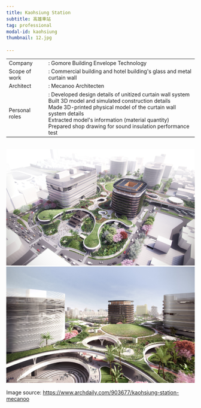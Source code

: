 ```yaml
---
title: Kaohsiung Station
subtitle: 高雄車站
tag: professional
modal-id: kaohsiung
thumbnail: 12.jpg

---
```

<table class="table__professional">
    <tbody>
        <tr>
            <td>
                Company&nbsp;&nbsp;&nbsp;
            </td>
            <td>
                : Gomore Building Envelope Technology
            </td>
        </tr>
        <tr>
            <td>
                Scope of work
            </td>
            <td>
                : Commercial building and hotel building's glass and metal curtain wall
            </td>
        </tr>
        <tr>
            <td>
                Architect
            </td>
            <td>
                : Mecanoo Architecten
            </td>
        </tr>
        <tr>
            <td>
                Personal roles
            </td>
            <td>
                : Developed design details of unitized curtain wall system <br>
                Built 3D model and simulated construction details <br>
                Made 3D-printed physical model of the curtain wall system details <br>
                Extracted model's information (material quantity) <br>
                Prepared shop drawing for sound insulation performance test
            </td>
        </tr>
    </tbody>
</table>
<br>

<img src="images/portfolio/12/12A.jpg" class="img-responsive img-centered" alt="Kaohsiung Station">
<img src="images/portfolio/12/12B.jpg" class="img-responsive img-centered" alt="Kaohsiung Station">

Image source: <a href="https://www.archdaily.com/903677/kaohsiung-station-mecanoo"> https://www.archdaily.com/903677/kaohsiung-station-mecanoo </a>